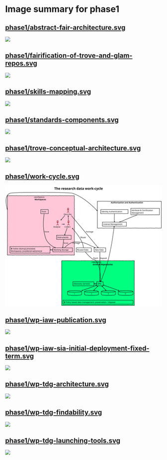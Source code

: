 # Image summary for phase1

## [phase1/abstract-fair-architecture.svg](./abstract-fair-architecture.svg)



<img src="abstract-fair-architecture.svg">

## [phase1/fairification-of-trove-and-glam-repos.svg](./fairification-of-trove-and-glam-repos.svg)



<img src="fairification-of-trove-and-glam-repos.svg">

## [phase1/skills-mapping.svg](./skills-mapping.svg)



<img src="skills-mapping.svg">

## [phase1/standards-components.svg](./standards-components.svg)



<img src="standards-components.svg">

## [phase1/trove-conceptual-architecture.svg](./trove-conceptual-architecture.svg)



<img src="trove-conceptual-architecture.svg">

## [phase1/work-cycle.svg](./work-cycle.svg)



<img src="work-cycle.svg">

## [phase1/wp-iaw-publication.svg](./wp-iaw-publication.svg)



<img src="wp-iaw-publication.svg">

## [phase1/wp-iaw-sia-initial-deployment-fixed-term.svg](./wp-iaw-sia-initial-deployment-fixed-term.svg)



<img src="wp-iaw-sia-initial-deployment-fixed-term.svg">

## [phase1/wp-tdg-architecture.svg](./wp-tdg-architecture.svg)



<img src="wp-tdg-architecture.svg">

## [phase1/wp-tdg-findability.svg](./wp-tdg-findability.svg)



<img src="wp-tdg-findability.svg">

## [phase1/wp-tdg-launching-tools.svg](./wp-tdg-launching-tools.svg)



<img src="wp-tdg-launching-tools.svg">

